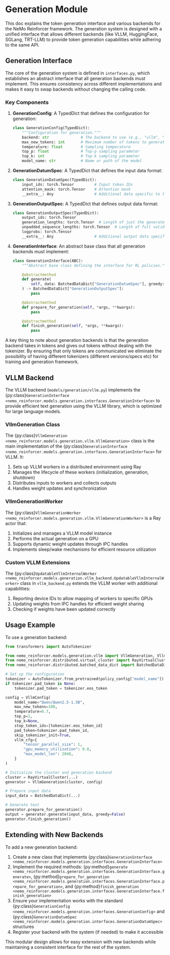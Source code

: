 # Generation Module

This doc explains the token generation interface and various backends for the NeMo Reinforcer framework. The generation system is designed with a unified interface that allows different backends (like VLLM, HuggingFace, SGLang, TRT-LLM) to provide token generation capabilities while adhering to the same API.

## Generation Interface

The core of the generation system is defined in `interfaces.py`, which establishes an abstract interface that all generation backends must implement. This ensures consistency across different implementations and makes it easy to swap backends without changing the calling code.

### Key Components

1. **GenerationConfig**: A TypedDict that defines the configuration for generation:
   ```python
   class GenerationConfig(TypedDict):
       """Configuration for generation."""
       backend: str              # The backend to use (e.g., "vllm", "hf")
       max_new_tokens: int       # Maximum number of tokens to generate
       temperature: float        # Sampling temperature
       top_p: float              # Top-p sampling parameter 
       top_k: int                # Top-k sampling parameter
       model_name: str           # Name or path of the model
   ```

2. **GenerationDatumSpec**: A TypedDict that defines the input data format:
   ```python
   class GenerationDatumSpec(TypedDict):
       input_ids: torch.Tensor         # Input token IDs
       attention_mask: torch.Tensor    # Attention mask
       __extra__: Any                  # Additional data specific to the backend
   ```

3. **GenerationOutputSpec**: A TypedDict that defines output data format:
   ```python
   class GenerationOutputSpec(TypedDict):
       output_ids: torch.Tensor
       generation_lengths: torch.Tensor  # Length of just the generated response part
       unpadded_sequence_lengths: torch.Tensor  # Length of full valid sequence (input + generated response)
       logprobs: torch.Tensor
       __extra__: Any                  # Additional output data specific to the backend
   ```

4. **GenerationInterface**: An abstract base class that all generation backends must implement:
   ```python
   class GenerationInterface(ABC):
       """Abstract base class defining the interface for RL policies."""

       @abstractmethod
       def generate(
           self, data: BatchedDataDict["GenerationDatumSpec"], greedy: bool
       ) -> BatchedDataDict["GenerationOutputSpec"]:
           pass

       @abstractmethod
       def prepare_for_generation(self, *args, **kwargs):
           pass

       @abstractmethod
       def finish_generation(self, *args, **kwargs):
           pass
   ```

A key thing to note about generation backends is that the generation backend takes in tokens and gives out tokens without dealing with the tokenizer. By ensuring that only tokens are communicated we eliminate the possibility of having different tokenizers (different versions/specs etc) for training and generation framework.

## VLLM Backend

The VLLM backend (`models/generation/vllm.py`) implements the {py:class}`GenerationInterface <nemo_reinforcer.models.generation.interfaces.GenerationInterface>` to provide efficient text generation using the VLLM library, which is optimized for large language models.

### VllmGeneration Class

The {py:class}`VllmGeneration <nemo_reinforcer.models.generation.vllm.VllmGeneration>` class is the main implementation of the {py:class}`GenerationInterface <nemo_reinforcer.models.generation.interfaces.GenerationInterface>` for VLLM. It:

1. Sets up VLLM workers in a distributed environment using Ray
2. Manages the lifecycle of these workers (initialization, generation, shutdown)
3. Distributes inputs to workers and collects outputs
4. Handles weight updates and synchronization

### VllmGenerationWorker

The {py:class}`VllmGenerationWorker <nemo_reinforcer.models.generation.vllm.VllmGenerationWorker>` is a Ray actor that:

1. Initializes and manages a VLLM model instance
2. Performs the actual generation on a GPU
3. Supports dynamic weight updates through IPC handles
4. Implements sleep/wake mechanisms for efficient resource utilization

### Custom VLLM Extensions

The {py:class}`UpdatableVllmInternalWorker <nemo_reinforcer.models.generation.vllm_backend.UpdatableVllmInternalWorker>` class in `vllm_backend.py` extends the VLLM worker with additional capabilities:

1. Reporting device IDs to allow mapping of workers to specific GPUs
2. Updating weights from IPC handles for efficient weight sharing
3. Checking if weights have been updated correctly

## Usage Example

To use a generation backend:

```python
from transformers import AutoTokenizer

from nemo_reinforcer.models.generation.vllm import VllmGeneration, VllmConfig
from nemo_reinforcer.distributed.virtual_cluster import RayVirtualCluster
from nemo_reinforcer.distributed.batched_data_dict import BatchedDataDict

# Set up the configuration
tokenizer = AutoTokenizer.from_pretrained(policy_config["model_name"])
if tokenizer.pad_token is None:
    tokenizer.pad_token = tokenizer.eos_token

config = VllmConfig(
    model_name="Qwen/Qwen2.5-1.5B",
    max_new_tokens=100,
    temperature=0.7,
    top_p=1,
    top_k=None,
    stop_token_ids=[tokenizer.eos_token_id]
    pad_token=tokenizer.pad_token_id,
    skip_tokenizer_init=True,
    vllm_cfg={
        "tensor_parallel_size": 1,
        "gpu_memory_utilization": 0.8,
        "max_model_len": 2048,
    }
)

# Initialize the cluster and generation backend
cluster = RayVirtualCluster(...)
generator = VllmGeneration(cluster, config)

# Prepare input data
input_data = BatchedDataDict(...)

# Generate text
generator.prepare_for_generation()
output = generator.generate(input_data, greedy=False)
generator.finish_generation()
```

## Extending with New Backends

To add a new generation backend:

1. Create a new class that implements {py:class}`GenerationInterface <nemo_reinforcer.models.generation.interfaces.GenerationInterface>`
2. Implement the required methods: {py:method}`generate <nemo_reinforcer.models.generation.interfaces.GenerationInterface.generate>`, {py:method}`prepare_for_generation <nemo_reinforcer.models.generation.interfaces.GenerationInterface.prepare_for_generation>`, and {py:method}`finish_generation <nemo_reinforcer.models.generation.interfaces.GenerationInterface.finish_generation>`
3. Ensure your implementation works with the standard {py:class}`GenerationConfig <nemo_reinforcer.models.generation.interfaces.GenerationConfig>` and {py:class}`GenerationDatumSpec <nemo_reinforcer.models.generation.interfaces.GenerationDatumSpec>` structures
4. Register your backend with the system (if needed) to make it accessible

This modular design allows for easy extension with new backends while maintaining a consistent interface for the rest of the system.
